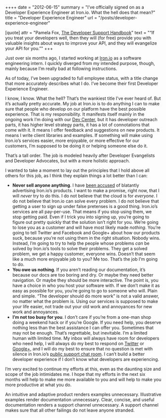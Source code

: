 ++++
date = "2012-06-15"
summary = "I’ve officially signed on as a Developer Experience Engineer at Iron.io. What the hell does that mean?"
title = "Developer Experience Engineer"
url = "/posts/developer-experience-engineer"

[quote]
attr = "Pamela Fox, [The Developer Support Handbook](http://www.developer-support-handbook.org)"
text = "“If you treat your developers well, then they will (for free) provide you with valuable insights about ways to improve your API, and they will evangelize your API for you.”"
+++

Just over six months ago, I started working at [Iron.io](http://www.iron.io) 
as a software engineering intern. I quickly diverged from my intended purpose, 
though, mainly because I’m really bad at following instructions.

As of today, I’ve been upgraded to full employee status, with a title change 
that more accurately describes what I do. I’ve become their first Developer 
Experience Engineer.

I know, I know. What the hell? That’s the wankiest title I’ve ever heard of. 
But it’s actually pretty accurate. My job at Iron.io is to do anything I 
can to make sure that people who develop on our platform have the best possible 
experience. That is my responsibility. It manifests itself mainly in the 
ongoing work I’m doing with our [Dev Center](http://dev.iron.io), but it has 
developer outreach parts, it has higher level strategy parts, it has a lot of 
connotations that come with it. It means I offer feedback and suggestions on 
new products. It means I write client libraries and examples. If something 
will make using Iron.io’s services easier, more enjoyable, or more effective 
for our customers, I’m supposed to be doing it or helping someone else do it.

That’s a tall order. The job is modeled heavily after Developer Evangelists 
and Developer Advocates, but with a more holistic approach.

I wanted to take a moment to lay out the principles that I hold above all 
others for this job, as I think they explain things a lot better than I can:

* **Never sell anyone anything**. I have [been accused](http://news.ycombinator.com/item?id=4059780) 
  of blatantly advertising Iron.io’s products. I want to make a promise, 
  right now, that I will *never* try to do this. I do not believe that the 
  cloud is for *everyone*. I do not believe that Iron.io can solve every 
  problem. I do not believe that getting a user to sign up under false 
  pretenses is a good thing. Iron.io’s services are all pay-per-use. That 
  means if you stop using them, we stop getting paid. Even if I trick you 
  into signing up, you’re going to figure out pretty quickly that the solution 
  isn’t right for you. We’re going to lose you as a customer and will have 
  most likely made *nothing*. You’re going to tell Twitter and Facebook and 
  Google+ about how our products suck, because you’re not using them in the 
  right situation. Nobody wins. Instead, I’m going to try to help the people 
  whose problems *can* be solved by Iron.io’s tools to solve their problems. 
  They get a solved problem, we get a happy customer, everyone wins. Doesn’t 
  that seem like a much more enjoyable job to you? Me too. That’s the job I’m 
  going to do.
* **You owe us nothing**. If you aren’t reading our documentation, it’s 
  because our docs are too boring and dry. Or maybe they need better navigation. 
  Or maybe they should be more interactive. The point is, you have a choice 
  in who you host your software with. If we don’t make it as easy as possible 
  for you, you’re going to go to someone who will. Plain and simple. “The 
  developer should do more work” is not a valid answer, no matter what the 
  problem is. Using our services is supposed to make your life easier, not 
  trade out your old work and annoyances for new work and annoyances.
* **I’m not too busy for you**. I don’t care if you’re from a one-man shop 
  doing a weekend hack or if you’re Google. If you need help, you deserve 
  nothing less than the best assistance I can offer you. Sometimes that may 
  not be enough. That’s regrettable, but inevitable. I’m a limited human 
  with limited time. My inbox will always have room for developers who need 
  help, I will always do my best to respond on [Twitter](http://twitter.com/paddycarver) 
  or [Google+](http://profiles.google.com/foran.paddy), and I will do my best 
  to ensure that no question is met with silence in Iron.io’s [public support 
  chat room](http://get.iron.io/chat). I can’t build a better developer 
  experience if I don’t know what developers are experiencing.

I’m very excited to continue my efforts at this, even as the daunting size 
and scope of the job intimidates me. I hope that my efforts in the next six 
months will help to make me more available to you and will help to make you 
more productive at what you do.

An intuitive and adaptive product renders examples unnecessary. Illustrative 
examples render documentation unnecessary. Clear, concise, and useful documentation 
renders a support channel unnecessary. A support channel makes sure that all 
other failings do not leave anyone stranded.
